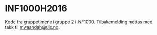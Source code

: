 # INF1000H2016

Kode fra gruppetimene i gruppe 2 i INF1000. Tilbakemelding mottas med takk til mwaandah@uio.no.
